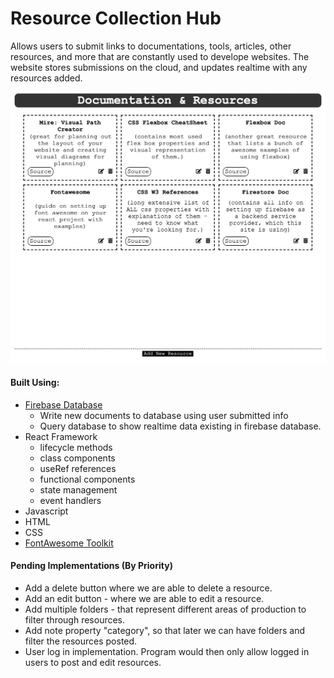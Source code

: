 # Resource Collection Hub

Allows users to submit links to documentations, tools, articles, other resources, and more that are constantly used to develope websites. The website stores submissions on the cloud, and updates realtime with any resources added.

![Screenshot](appDemo.png)

#### Built Using:

- [Firebase Database](https://console.firebase.google.com/)
  - Write new documents to database using user submitted info
  - Query database to show realtime data existing in firebase database.
- React Framework
  - lifecycle methods
  - class components
  - useRef references
  - functional components
  - state management
  - event handlers
- Javascript
- HTML
- CSS
- [FontAwesome Toolkit](https://fontawesome.com)

#### Pending Implementations (By Priority)

- Add a delete button where we are able to delete a resource.
- Add an edit button - where we are able to edit a resource.
- Add multiple folders - that represent different areas of production to filter through resources.
- Add note property "category", so that later we can have folders and filter the resources posted.
- User log in implementation. Program would then only allow logged in users to post and edit resources.
